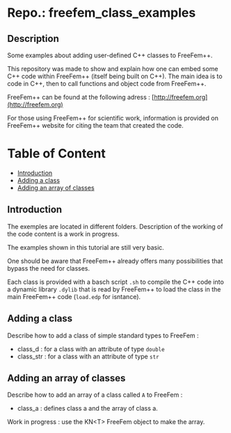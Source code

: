 # Repo.: freefem\_class\_examples

## Description
Some examples about adding user-defined C++ classes to FreeFem++.

This repository was made to show and explain how one can embed some C++ code within FreeFem++ (itself being built on C++). The main idea is to code in C++, then to call functions and object code from FreeFem++.

FreeFem++ can be found at the following adress : [http://freefem.org](http://freefem.org) 

For those using FreeFem++ for scientific work, information is provided on FreeFem++ website for citing the team that created the code.

# Table of Content

* [Introduction](#intro)
* [Adding a class](#class)
* [Adding an array of classes](#array_of_class)

<a name="intro"></a>
## Introduction

The exemples are located in different folders. Description of the working of the code content is a work in progress.

The examples shown in this tutorial are still very basic.

One should be aware that FreeFem++ already offers many possibilities that bypass the need for classes.

Each class is provided with a basch script `.sh` to compile the C++ code into a dynamic library `.dylib` that is read by FreeFem++ to load the class in the main FreeFem++ code (`load.edp` for isntance).

<a name="class"></a>
## Adding a class

Describe how to add a class of simple standard types to FreeFem :

- class_d : for a class with an attribute of type `double`
- class_str : for a class with an attribute of type `str`

## Adding an array of classes

Describe how to add an array of a class called `A`  to FreeFem :

- class_a : defines class a and the array of class a.

Work in progress : use the KN\<T\> FreeFem object to make the array.
 
